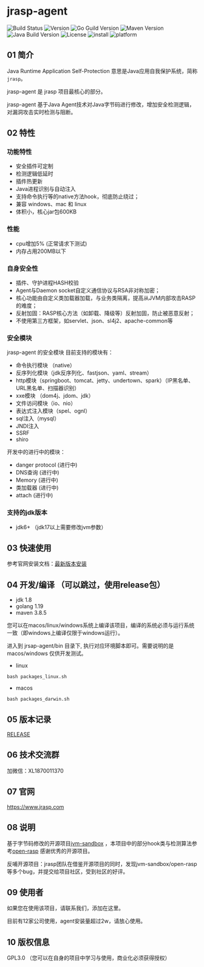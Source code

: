 # jrasp-agent

![Build Status](https://img.shields.io/badge/Build-passing-brightgreen)
![Version](https://img.shields.io/badge/Version-1.1.4-informational)
![Go Guild Version](https://img.shields.io/badge/Go-v1.19.6+-blue)
![Maven Version](https://img.shields.io/badge/Maven-v3.8.0-blue)
![Java Build Version](https://img.shields.io/badge/Java-v1.6+-blue)
![License](https://img.shields.io/badge/License-LGPL3.0-informational)
![install](https://img.shields.io/badge/install-20000%2B-yellowgreen)
![platform](https://img.shields.io/badge/platform-linux%7CmacOS%7Cwindows-success)

## 01 简介

Java Runtime Application Self-Protection 意思是Java应用自我保护系统，简称`jrasp`。

jrasp-agent 是 jrasp 项目最核心的部分。

jrasp-agent 基于Java Agent技术对Java字节码进行修改，增加安全检测逻辑，对漏洞攻击实时检测与阻断。

## 02 特性

### 功能特性

- 安全插件可定制 
- 检测逻辑低延时
- 插件热更新
- Java进程识别与自动注入
- 支持命令执行等的native方法hook，彻底防止绕过；
- 兼容 windows、mac 和 linux
- 体积小，核心jar包600KB

### 性能
- cpu增加5%  (正常请求下测试)
- 内存占用200MB以下

### 自身安全性

- 插件、守护进程HASH校验
- Agent与Daemon socket自定义通信协议与RSA非对称加密；
- 核心功能由自定义类加载器加载，与业务类隔离，提高从JVM内部攻击RASP的难度；
- 反射加固：RASP核心方法（如卸载、降级等）反射加固，防止被恶意反射；
- 不使用第三方框架，如servlet、json、sl4j2、apache-common等

### 安全模块

jrasp-agent 的安全模块 
目前支持的模块有：
- 命令执行模块 （native）
- 反序列化模块（jdk反序列化、fastjson、yaml、stream）
- http模块（springboot、tomcat、jetty、undertown、spark）（IP黑名单、URL黑名单、扫描器识别）
- xxe模块 （dom4j、jdom、jdk）
- 文件访问模块（io、nio）
- 表达式注入模块（spel、ognl）
- sql注入（mysql）
- JNDI注入
- SSRF
- shiro

开发中的进行中的模块：
- danger protocol  (进行中)
- DNS查询  (进行中)
- Memory  (进行中)
- 类加载器 (进行中)
- attach (进行中)

### 支持的jdk版本
+ jdk6+
（jdk17以上需要修改jvm参数）

## 03 快速使用

参考官网安装文档：[最新版本安装](https://www.jrasp.com/guide/install/v1.1.2/jrasp-agent.html)

## 04 开发/编译  （可以跳过，使用release包）

+ jdk 1.8 
+ golang 1.19
+ maven 3.8.5 

您可以在macos/linux/windows系统上编译该项目，编译的系统必须与运行系统一致（即windows上编译仅限于windows运行）。

进入到 jrsap-agent/bin 目录下, 执行对应环境脚本即可。需要说明的是 macos/windows 仅供开发测试。

+ linux
```shell
bash packages_linux.sh
```
+ macos
```shell
bash packages_darwin.sh
```
## 05 版本记录

[RELEASE](CHANGELOG.md)

## 06 技术交流群

加微信：XL1870011370

## 07 官网

 https://www.jrasp.com

## 08 说明

基于字节码修改的开源项目[jvm-sandbox](https://github.com/alibaba/jvm-sandbox) ，本项目中的部分hook类与检测算法参考[open-rasp](https://github.com/baidu/openrasp) 感谢优秀的开源项目。 

反哺开源项目：jrasp团队在借鉴开源项目的同时，发现jvm-sandbox/open-rasp等多个bug，并提交给项目社区，受到社区的好评。

## 09 使用者

如果您在使用该项目，请联系我们，添加在这里。

目前有12家公司使用，agent安装量超过2w，请放心使用。

## 10 版权信息

GPL3.0 （您可以在自身的项目中学习与使用，商业化必须获得授权）

